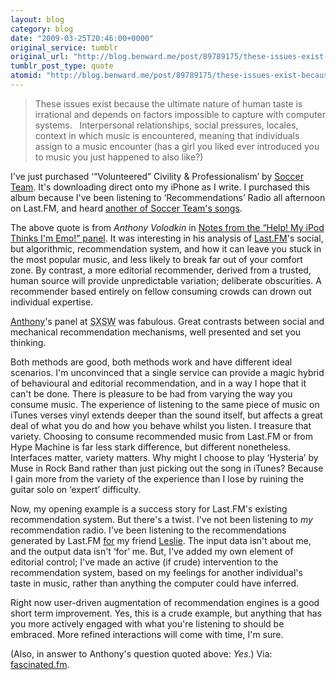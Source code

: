 ```yaml
---
layout: blog
category: blog
date: "2009-03-25T20:46:00+0000"
original_service: tumblr
original_url: "http://blog.benward.me/post/89789175/these-issues-exist-because-the-ultimate-nature-of"
tumblr_post_type: quote
atomid: "http://blog.benward.me/post/89789175/these-issues-exist-because-the-ultimate-nature-of"
---
```

> These issues exist because the ultimate nature of human taste is irrational and depends on factors impossible to capture with computer systems.   Interpersonal relationships, social pressures, locales, context in which music is encountered, meaning that individuals assign to a music encounter (has a girl you liked ever introduced you to music you just happened to also like?)

I've just purchased ‘“Volunteered” Civility & Professionalism’ by [Soccer Team](http://www.last.fm/music/Soccer+Team). It's downloading direct onto my iPhone as I write. I purchased this album because I've been listening to ‘Recommendations’ Radio all afternoon on Last.FM, and heard [another of Soccer Team's songs](http://www.last.fm/music/Soccer+Team/_/I%27ll+Never+Fear+Ghosts+Again). 

The above quote is from <cite>Anthony Volodkin</cite> in <a href="http://fascinated.fm/post/89782283">Notes from the “Help! My iPod Thinks I'm Emo!” panel</a>. It was interesting in his analysis of [Last.FM](http://last.fm)'s social, but algorithmic, recommendation system, and how it can leave you stuck in the most popular music, and less likely to break far out of your comfort zone. By contrast, a more editorial recommender, derived from a trusted, human source will provide unpredictable variation; deliberate obscurities. A recommender based entirely on fellow consuming crowds can drown out individual expertise.

[Anthony](http://fascinated.fm)'s panel at <abbr title='South by South West'>SXSW</abbr> was fabulous. Great contrasts between social and mechanical recommendation mechanisms, well presented and set you thinking.

Both methods are good, both methods work and have different ideal scenarios. I'm unconvinced that a single service can provide a magic hybrid of behavioural and editorial recommendation, and in a way I hope that it can't be done. There is pleasure to be had from varying the way you consume music. The experience of listening to the same piece of music on iTunes verses vinyl extends deeper than the sound itself, but affects a great deal of what you do and how you behave whilst you listen. I treasure that variety. Choosing to consume recommended music from Last.FM or from Hype Machine is far less stark difference, but different nonetheless. Interfaces matter, variety matters. Why might I choose to play ‘Hysteria’ by Muse in Rock Band rather than just picking out the song in iTunes? Because I gain more from the variety of the experience than I lose by ruining the guitar solo on ‘expert’ difficulty.

Now, my opening example is a success story for Last.FM's existing recommendation system. But there's a twist. I've not been listening to _my_ recommendation radio. I've been listening to the recommendations generated by Last.FM [for](last.fm/listen/user/sidewithus/recommended) my friend [Leslie](http://sidewithus.com). The input data isn't about me, and the output data isn't ‘for’ me. But, I've added my own element of editorial control; I've made an active (if crude) intervention to the recommendation system, based on my feelings for another individual's taste in music, rather than anything the computer could have inferred.

Right now user-driven augmentation of recommendation engines is a good short term improvement. Yes, this is a crude example, but anything that has you more actively engaged with what you're listening to should be embraced. More refined interactions will come with time, I'm sure.


(Also, in answer to Anthony's question quoted above: _Yes_.)
Via: [fascinated.fm](http://fascinated.fm/post/89782283).